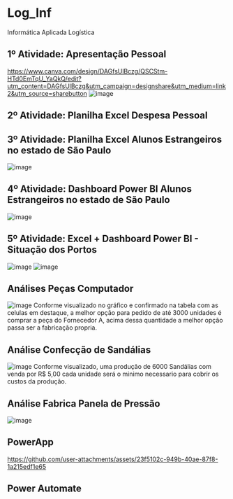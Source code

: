 # Log_Inf
Informática Aplicada Logística

## 1º Atividade: Apresentação Pessoal
https://www.canva.com/design/DAGfsUlBczg/QSCStm-HTd0EmTqU_YaQkQ/edit?utm_content=DAGfsUlBczg&utm_campaign=designshare&utm_medium=link2&utm_source=sharebutton
![image](https://github.com/user-attachments/assets/16f179e9-ca82-4da5-a22c-566b84ea8efc)

## 2º Atividade: Planilha Excel Despesa Pessoal

## 3º Atividade: Planilha Excel Alunos Estrangeiros no estado de São Paulo
![image](https://github.com/user-attachments/assets/f00df99c-7b2c-4f7d-b8d7-c54030fc53d1)

## 4º Atividade: Dashboard Power BI Alunos Estrangeiros no estado de São Paulo
![image](https://github.com/user-attachments/assets/ae332413-771c-4f25-9c19-7a1f6bb1b41b)

## 5º Atividade: Excel + Dashboard Power BI - Situação dos Portos
![image](https://github.com/user-attachments/assets/33600766-de65-43aa-beda-1ebe4446baaf)
![image](https://github.com/user-attachments/assets/26dde0ef-0fe1-4cac-bc2a-21199ee07ae8)

## Análises Peças Computador
![image](https://github.com/user-attachments/assets/01b0b42f-cdee-4ae4-8361-5a42e299aa01)
Conforme visualizado no gráfico e confirmado na tabela com as celulas em destaque, a melhor opção para pedido de até 3000 unidades é comprar a peça do Fornecedor A, acima dessa quantidade a melhor opção passa ser a fabricação propria.

## Análise Confecção de Sandálias
![image](https://github.com/user-attachments/assets/a44b48d2-75ff-41f7-8669-979b0722a8aa)
Conforme visualizado, uma produção de 6000 Sandálias com venda por R$ 5,00 cada unidade será o minimo necessario para cobrir os custos da produção.

## Análise Fabrica Panela de Pressão
![image](https://github.com/user-attachments/assets/dd6fcd03-fb18-46e8-993b-dcb3787db4a2)

## PowerApp
https://github.com/user-attachments/assets/23f5102c-949b-40ae-87f8-1a215edf1e65

## Power Automate

